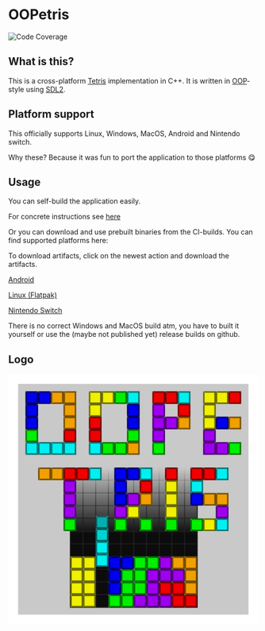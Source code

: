 # OOPetris

![Code Coverage](https://raw.githubusercontent.com/mgerhold/oopetris/_xml_coverage_reports/data/main/badge.svg)

## What is this?

This is a cross-platform [Tetris](https://en.wikipedia.org/wiki/Tetris) implementation in C++.
It is written in [OOP](https://en.wikipedia.org/wiki/Object-oriented_programming)-style using [SDL2](https://www.libsdl.org/).

## Platform support

This officially supports Linux, Windows, MacOS, Android and Nintendo switch.

Why these? Because it was fun to port the application to those platforms 😋

## Usage

You can self-build the application easily.

For concrete instructions see [here](docs/develop.md)

Or you can download and use prebuilt binaries from the CI-builds. You can find supported platforms here:

To download artifacts, click on the newest action and download the artifacts.

[Android](https://github.com/mgerhold/oopetris/actions/workflows/android.yml)

[Linux (Flatpak)](https://github.com/mgerhold/oopetris/actions/workflows/flatpak.yml)

[Nintendo Switch](https://github.com/mgerhold/oopetris/actions/workflows/nintendo.yml)

There is no correct Windows and MacOS build atm, you have to built it yourself or use the (maybe not published yet) release builds on github.


## Logo

![OOPetris Logo](assets/OOPetris.svg)
